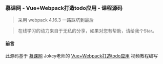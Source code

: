 ### 慕课网 - Vue+Webpack打造todo应用 - 课程源码

> 采用 webpack 4.16.3 一路踩坑到最后

> 在线学习的动力来自于无私的分享，如果对您有帮助，请给我个Star。

#### 前言
此源码基于 [慕课网](https://www.imooc.com/) Jokcy老师的 [Vue+Webpack打造todo应用](https://www.imooc.com/learn/935) 视频教程编写